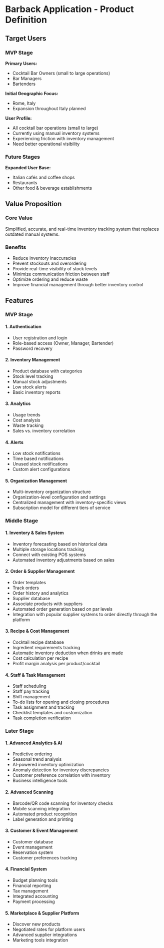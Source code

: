 # Barback Application - Product Definition

## Target Users

### MVP Stage
**Primary Users:**
- Cocktail Bar Owners (small to large operations)
- Bar Managers
- Bartenders

**Initial Geographic Focus:**
- Rome, Italy
- Expansion throughout Italy planned

**User Profile:**
- All cocktail bar operations (small to large)
- Currently using manual inventory systems
- Experiencing friction with inventory management
- Need better operational visibility

### Future Stages
**Expanded User Base:**
- Italian cafés and coffee shops
- Restaurants
- Other food & beverage establishments

## Value Proposition

### Core Value
Simplified, accurate, and real-time inventory tracking system that replaces outdated manual systems.

### Benefits
- Reduce inventory inaccuracies
- Prevent stockouts and overordering
- Provide real-time visibility of stock levels
- Minimize communication friction between staff
- Optimize ordering and reduce waste
- Improve financial management through better inventory control

## Features

### MVP Stage

#### 1. Authentication
- User registration and login
- Role-based access (Owner, Manager, Bartender)
- Password recovery

#### 2. Inventory Management
- Product database with categories
- Stock level tracking
- Manual stock adjustments
- Low stock alerts
- Basic inventory reports

#### 3. Analytics
- Usage trends
- Cost analysis
- Waste tracking
- Sales vs. inventory correlation

#### 4. Alerts
- Low stock notifications
- Time based notifications
- Unused stock notifications
- Custom alert configurations

#### 5. Organization Management
- Multi-inventory organization structure
- Organization-level configuration and settings
- Centralized management with inventory-specific views
- Subscription model for different tiers of service

### Middle Stage

#### 1. Inventory & Sales System
- Inventory forecasting based on historical data
- Multiple storage locations tracking
- Connect with existing POS systems
- Automated inventory adjustments based on sales

#### 2. Order & Supplier Management
- Order templates
- Track orders
- Order history and analytics
- Supplier database
- Associate products with suppliers
- Automated order generation based on par levels
- Integration with popular supplier systems to order directly through the platform

#### 3. Recipe & Cost Management
- Cocktail recipe database
- Ingredient requirements tracking
- Automatic inventory deduction when drinks are made
- Cost calculation per recipe
- Profit margin analysis per product/cocktail

#### 4. Staff & Task Management
- Staff scheduling
- Staff pay tracking
- Shift management
- To-do lists for opening and closing procedures
- Task assignment and tracking
- Checklist templates and customization
- Task completion verification

### Later Stage

#### 1. Advanced Analytics & AI
- Predictive ordering
- Seasonal trend analysis
- AI-powered inventory optimization
- Anomaly detection for inventory discrepancies
- Customer preference correlation with inventory
- Business intelligence tools

#### 2. Advanced Scanning
- Barcode/QR code scanning for inventory checks
- Mobile scanning integration
- Automated product recognition
- Label generation and printing

#### 3. Customer & Event Management
- Customer database
- Event management
- Reservation system
- Customer preferences tracking

#### 4. Financial System
- Budget planning tools
- Financial reporting
- Tax management
- Integrated accounting
- Payment processing

#### 5. Marketplace & Supplier Platform
- Discover new products
- Negotiated rates for platform users
- Advanced supplier integrations
- Marketing tools integration
